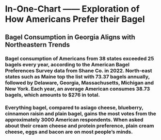 # In-One-Chart —— Exploration of How Americans Prefer their Bagel

## Bagel Consumption in Georgia Aligns with Northeastern Trends

### Bagel consumption of Americans from 38 states exceeded 25 bagels every year,  according to the American Bagel Preferences Survey data from Shane Co. in 2022. North-east states such as Maine top the list with 73.37 bagels annually, followed by Delaware, Georgia, Massachusetts, Michigan and New York. Each year, an average American consumes 38.73 bagels, which amounts to $276 in total. 

### Everything bagel, compared to asiago cheese, blueberry, cinnamon raisin and plain bagel, gains the most votes from the approximately 3000 American respondents. When asked about their cream cheese and protein preference, plain cream cheese, eggs and bacon are on most people’s minds. 


